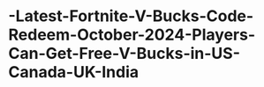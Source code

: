 # -Latest-Fortnite-V-Bucks-Code-Redeem-October-2024-Players-Can-Get-Free-V-Bucks-in-US-Canada-UK-India